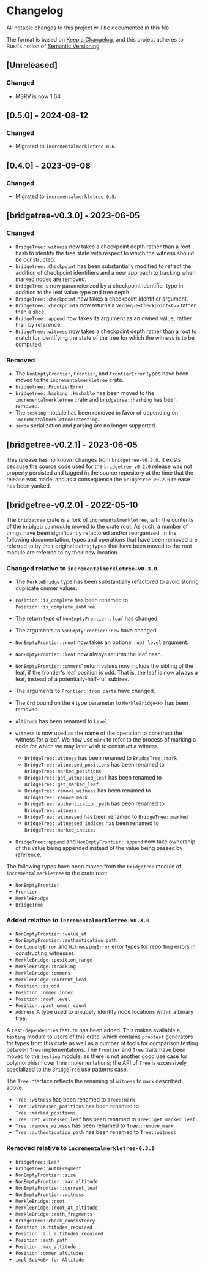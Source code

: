 # Changelog
All notable changes to this project will be documented in this file.

The format is based on [Keep a Changelog](https://keepachangelog.com/en/1.0.0/),
and this project adheres to Rust's notion of
[Semantic Versioning](https://semver.org/spec/v2.0.0.html).

## [Unreleased]

### Changed
- MSRV is now 1.64

## [0.5.0] - 2024-08-12

### Changed

- Migrated to `incrementalmerkletree 0.6`.

## [0.4.0] - 2023-09-08

### Changed

- Migrated to `incrementalmerkletree 0.5`.

## [bridgetree-v0.3.0] - 2023-06-05

### Changed

- `BridgeTree::witness` now takes a checkpoint depth rather than a root hash to
  identify the tree state with respect to which the witness should be constructed.
- `bridgetree::Checkpoint` has been substantially modified to reflect the addition
  of checkpoint identifiers and a new approach to tracking when marked nodes are
  removed.
- `BridgeTree` is now parameterized by a checkpoint identifier type in addition to
  the leaf value type and tree depth.
- `BridgeTree::checkpoint` now takes a checkpoint identifier argument.
- `BridgeTree::checkpoints` now returns a `VecDeque<Checkpoint<C>>` rather than 
  a slice. 
- `BridgeTree::append` now takes its argument as an owned value, rather than by
  reference.
- `BridgeTree::witness` now takes a checkpoint depth rather than a root to match
  for identifying the state of the tree for which the witness is to be computed.

### Removed

- The `NonEmptyFrontier`, `Frontier`, and `FrontierError` types have
  been moved to the `incrementalmerkletree` crate.
- `bridgetree::FrontierError`
- `bridgetree::hashing::Hashable` has been moved to the `incrementalmerkletree` 
  crate and `bridgetree::hashing` has been removed.
- The `testing` module has been removed in favor of depending on
  `incrementalmerkletree::testing`.
- `serde` serialization and parsing are no longer supported.

## [bridgetree-v0.2.1] - 2023-06-05

This release has no known changes from `bridgetree-v0.2.0`. It exists because
the source code used for the `bridgetree-v0.2.0` release was not properly
persisted and tagged in the source repository at the time that the release was
made, and as a consequence the `bridgetree-v0.2.0` release has been yanked.

## [bridgetree-v0.2.0] - 2022-05-10

The `bridgetree` crate is a fork of `incrementalmerkletree`, with the contents
of the `bridgetree` module moved to the crate root. As such, a number of things
have been significantly refactored and/or reorganized. In the following
documentation, types and operations that have been removed are referred to by
their original paths; types that have been moved to the root module are
referred to by their new location.

### Changed relative to `incrementalmerkletree-v0.3.0`

- The `MerkleBridge` type has been substantially refactored to avoid storing duplicate
  ommer values.

- `Position::is_complete` has been renamed to `Position::is_complete_subtree`.
- The return type of `NonEmptyFrontier::leaf` has changed.
- The arguments to `NonEmptyFrontier::new` have changed.
- `NonEmptyFrontier::root` now takes an optional `root_level` argument.
- `NonEmptyFrontier::leaf` now always returns the leaf hash.
- `NonEmptyFrontier::ommers`' return values now include the sibling of the leaf,
  if the frontier's leaf position is odd. That is, the leaf is now always a leaf,
  instead of a potentially-half-full subtree.
- The arguments to `Frontier::from_parts` have changed.
- The `Ord` bound on the `H` type parameter to `MerkleBridge<H>` has been removed.
- `Altitude` has been renamed to `Level`
- `witness` is now used as the name of the operation to construct the witness for a leaf.
  We now use `mark` to refer to the process of marking a node for which we may later wish
  to construct a witness.
  - `BridgeTree::witness` has been renamed to `BridgeTree::mark`
  - `BridgeTree::witnessed_positions` has been renamed to `BridgeTree::marked_positions`
  - `BridgeTree::get_witnessed_leaf` has been renamed to `BridgeTree::get_marked_leaf`
  - `BridgeTree::remove_witness` has been renamed to `BridgeTree::remove_mark`
  - `BridgeTree::authentication_path` has been renamed to `BridgeTree::witness`
  - `BridgeTree::witnessed` has been renamed to `BridgeTree::marked`
  - `BridgeTree::witnessed_indices` has been renamed to `BridgeTree::marked_indices`
- `BridgeTree::append` and `NonEmptyFrontier::append` now take ownership of the
  value being appended instead of the value being passed by reference.

The following types have been moved from the `bridgetree` module of
`incrementalmerkletree` to the crate root:

- `NonEmptyFrontier`
- `Frontier`
- `MerkleBridge`
- `BridgeTree`

### Added relative to `incrementalmerkletree-v0.3.0`

- `NonEmptyFrontier::value_at`
- `NonEmptyFrontier::authentication_path`
- `ContinuityError` and `WitnessingError` error types for reporting errors in
  constructing witnesses.
- `MerkleBridge::position_range`
- `MerkleBridge::tracking`
- `MerkleBridge::ommers`
- `MerkleBridge::current_leaf`
- `Position::is_odd`
- `Position::ommer_index`
- `Position::root_level`
- `Position::past_ommer_count`
- `Address` A type used to uniquely identify node locations within a binary tree.

A `test-dependencies` feature has been added. This makes available a `testing`
module to users of this crate, which contains `proptest` generators for types
from this crate as well as a number of tools for comparison testing between
`Tree` implementations.  The `Frontier` and `Tree` traits have been moved to
the `testing` module, as there is not another good use case for polymorphism
over tree implementations; the API of `Tree` is excessively specialized to the
`BridgeTree` use patterns case.

The `Tree` interface reflects the renaming of `witness` to `mark` described above:
  - `Tree::witness` has been renamed to `Tree::mark`
  - `Tree::witnessed_positions` has been renamed to `Tree::marked_positions`
  - `Tree::get_witnessed_leaf` has been renamed to `Tree::get_marked_leaf`
  - `Tree::remove_witness` has been renamed to `Tree::remove_mark`
  - `Tree::authentication_path` has been renamed to `Tree::witness`

### Removed relative to `incrementalmerkletree-0.3.0`

- `bridgetree::Leaf`
- `bridgetree::AuthFragment`
- `NonEmptyFrontier::size`
- `NonEmptyFrontier::max_altitude`
- `NonEmptyFrontier::current_leaf`
- `NonEmptyFrontier::witness`
- `MerkleBridge::root`
- `MerkleBridge::root_at_altitude`
- `MerkleBridge::auth_fragments`
- `BridgeTree::check_consistency`
- `Position::altitudes_required`
- `Position::all_altitudes_required`
- `Position::auth_path`
- `Position::max_altitude`
- `Position::ommer_altitudes`
- `impl Sub<u8> for Altitude`
